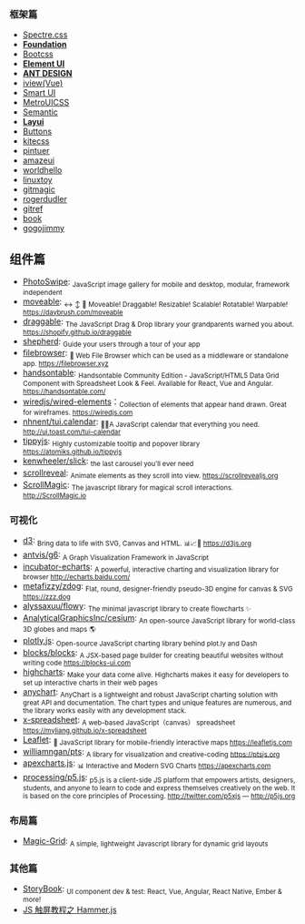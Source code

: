 ### 框架篇

- [Spectre.css](https://github.com/picturepan2/spectre)
- [**Foundation** ](http://foundation.zurb.com/?form=jeffjade.com)
- [Bootcss](http://v3.bootcss.com/?form=jeffjade.com)
- [**Element UI**](http://element.eleme.io/#/zh-CN)
- [**ANT DESIGN**](http://ant.design)
- [iview(Vue)](https://github.com/iview/iview)
- [Smart UI](http://smartui.chinamzz.com)
- [MetroUICSS](http://www.w3cplus.com/MetroUICSS)
- [Semantic](http://semantic-ui.com)
- [**Layui** ](http://www.layui.com/?form=jeffjade.com)
- [Buttons](http://alexwolfe.github.io/Buttons)
- [kitecss](http://hiloki.github.io/kitecss)
- [pintuer](http://www.pintuer.com)
- [amazeui](http://amazeui.org)
- [worldhello](http://www.worldhello.net/gotgithub/index.html)
- [linuxtoy](http://igit.linuxtoy.org/contents.html)
- [gitmagic](http://www-cs-students.stanford.edu/~blynn/gitmagic/intl/zh_cn)
- [rogerdudler](http://rogerdudler.github.io/git-guide/index.zh.html)
- [gitref](http://gitref.justjavac.com)
- [book](http://git-scm.com/book/zh)
- [gogojimmy](http://gogojimmy.net/2012/01/17/how-to-use-git-1-git-basic)

## 组件篇

- [PhotoSwipe](https://github.com/dimsemenov/PhotoSwipe): <sub>JavaScript image gallery for mobile and desktop, modular, framework independent</sub>
- [moveable](https://github.com/daybrush/moveable): <sub>↔️ ↕️ 🔄 Moveable! Draggable! Resizable! Scalable! Rotatable! Warpable! https://daybrush.com/moveable</sub>
- [draggable](https://github.com/Shopify/draggable): <sub>The JavaScript Drag & Drop library your grandparents warned you about. https://shopify.github.io/draggable</sub>
- [shepherd](https://github.com/shipshapecode/shepherd): <sub>Guide your users through a tour of your app</sub>
- [filebrowser](https://github.com/filebrowser/filebrowser): <sub>📂 Web File Browser which can be used as a middleware or standalone app. https://filebrowser.xyz</sub>
- [handsontable](https://github.com/handsontable/handsontable): <sub>Handsontable Community Edition - JavaScript/HTML5 Data Grid Component with Spreadsheet Look & Feel. Available for React, Vue and Angular. https://handsontable.com/</sub>
- [wiredjs/wired-elements](https://github.com/wiredjs/wired-elements)：<sub>Collection of elements that appear hand drawn. Great for wireframes. https://wiredjs.com</sub>
- [nhnent/tui.calendar](https://github.com/nhnent/tui.calendar): <sub>🍞📅A JavaScript calendar that everything you need. http://ui.toast.com/tui-calendar</sub>
- [tippyjs](https://github.com/atomiks/tippyjs): <sub>Highly customizable tooltip and popover library https://atomiks.github.io/tippyjs</sub>
- [kenwheeler/slick](https://github.com/kenwheeler/slick): <sub>the last carousel you'll ever need</sub>
- [scrollreveal](https://github.com/scrollreveal/scrollreveal): <sub>Animate elements as they scroll into view. https://scrollrevealjs.org</sub>
- [ScrollMagic](https://github.com/janpaepke/ScrollMagic): <sub>The javascript library for magical scroll interactions. http://ScrollMagic.io</sub>

### 可视化

- [d3](https://github.com/d3/d3): <sub>Bring data to life with SVG, Canvas and HTML. 📊📈🎉 https://d3js.org</sub>
- [antvis/g6](https://github.com/antvis/g6): <sub>A Graph Visualization Framework in JavaScript</sub>
- [incubator-echarts](https://github.com/apache/incubator-echarts): <sub>A powerful, interactive charting and visualization library for browser http://echarts.baidu.com/</sub>
- [metafizzy/zdog](https://github.com/metafizzy/zdog): <sub>Flat, round, designer-friendly pseudo-3D engine for canvas & SVG https://zzz.dog</sub>
- [alyssaxuu/flowy](https://github.com/alyssaxuu/flowy): <sub>The minimal javascript library to create flowcharts ✨</sub>
- [AnalyticalGraphicsInc/cesium](https://github.com/AnalyticalGraphicsInc/cesium): <sub>An open-source JavaScript library for world-class 3D globes and maps 🌎</sub>
- [plotly.js](https://github.com/plotly/plotly.js): <sub>Open-source JavaScript charting library behind plot.ly and Dash</sub>
- [blocks/blocks](https://github.com/blocks/blocks): <sub>A JSX-based page builder for creating beautiful websites without writing code https://blocks-ui.com</sub>
- [highcharts](https://www.highcharts.com/): <sub>Make your data come alive. Highcharts makes it easy for developers to set up interactive charts in their web pages</sub>
- [anychart](https://www.anychart.com/): <sub>AnyChart is a lightweight and robust JavaScript charting solution with great API and documentation. The chart types and unique features are numerous, and the library works easily with any development stack.</sub>
- [x-spreadsheet](https://github.com/myliang/x-spreadsheet): <sub>A web-based JavaScript（canvas） spreadsheet https://myliang.github.io/x-spreadsheet</sub>
- [Leaflet](https://github.com/Leaflet/Leaflet): <sub>🍃 JavaScript library for mobile-friendly interactive maps https://leafletjs.com</sub>
- [williamngan/pts](https://github.com/williamngan/pts): <sub>A library for visualization and creative-coding https://ptsjs.org</sub>
- [apexcharts.js](https://github.com/apexcharts/apexcharts.js): <sub>📊 Interactive and Modern SVG Charts https://apexcharts.com</sub>
- [processing/p5.js](https://github.com/processing/p5.js): <sub>p5.js is a client-side JS platform that empowers artists, designers, students, and anyone to learn to code and express themselves creatively on the web. It is based on the core principles of Processing. http://twitter.com/p5xjs — http://p5js.org</sub>

### 布局篇

- [Magic-Grid](https://github.com/e-oj/Magic-Grid): <sub>A simple, lightweight Javascript library for dynamic grid layouts</sub>

### 其他篇

- [StoryBook](https://github.com/storybooks/storybook): <sub>UI component dev & test: React, Vue, Angular, React Native, Ember & more! </sub>
- [JS 触屏教程之 Hammer.js](http://www.cnblogs.com/iamlilinfeng/p/4239957.html)
